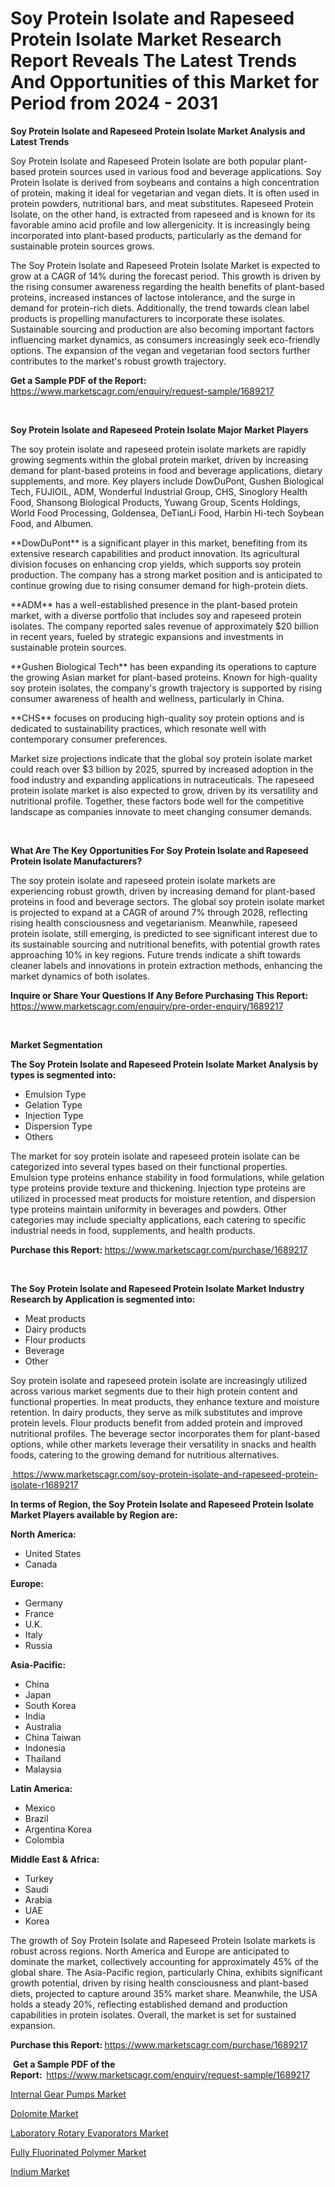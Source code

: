 <p><h1>Soy Protein Isolate and Rapeseed Protein Isolate Market Research Report Reveals The Latest Trends And Opportunities of this Market for Period from 2024 - 2031</h1></p><p><strong>Soy Protein Isolate and Rapeseed Protein Isolate Market Analysis and Latest Trends</strong></p>
<p><p>Soy Protein Isolate and Rapeseed Protein Isolate are both popular plant-based protein sources used in various food and beverage applications. Soy Protein Isolate is derived from soybeans and contains a high concentration of protein, making it ideal for vegetarian and vegan diets. It is often used in protein powders, nutritional bars, and meat substitutes. Rapeseed Protein Isolate, on the other hand, is extracted from rapeseed and is known for its favorable amino acid profile and low allergenicity. It is increasingly being incorporated into plant-based products, particularly as the demand for sustainable protein sources grows.</p><p>The Soy Protein Isolate and Rapeseed Protein Isolate Market is expected to grow at a CAGR of 14% during the forecast period. This growth is driven by the rising consumer awareness regarding the health benefits of plant-based proteins, increased instances of lactose intolerance, and the surge in demand for protein-rich diets. Additionally, the trend towards clean label products is propelling manufacturers to incorporate these isolates. Sustainable sourcing and production are also becoming important factors influencing market dynamics, as consumers increasingly seek eco-friendly options. The expansion of the vegan and vegetarian food sectors further contributes to the market's robust growth trajectory.</p></p>
<p><strong>Get a Sample PDF of the Report:&nbsp;</strong> <a href="https://www.marketscagr.com/enquiry/request-sample/1689217?utm_campaign=1411&utm_medium=2&utm_source=Github&utm_content=ia&utm_term=17102024&utm_id=soy-protein-isolate-and-rapeseed-protein-isolate">https://www.marketscagr.com/enquiry/request-sample/1689217</a></p>
<p>&nbsp;</p>
<p><strong>Soy Protein Isolate and Rapeseed Protein Isolate Major Market Players</strong></p>
<p><p>The soy protein isolate and rapeseed protein isolate markets are rapidly growing segments within the global protein market, driven by increasing demand for plant-based proteins in food and beverage applications, dietary supplements, and more. Key players include DowDuPont, Gushen Biological Tech, FUJIOIL, ADM, Wonderful Industrial Group, CHS, Sinoglory Health Food, Shansong Biological Products, Yuwang Group, Scents Holdings, World Food Processing, Goldensea, DeTianLi Food, Harbin Hi-tech Soybean Food, and Albumen.</p><p>**DowDuPont** is a significant player in this market, benefiting from its extensive research capabilities and product innovation. Its agricultural division focuses on enhancing crop yields, which supports soy protein production. The company has a strong market position and is anticipated to continue growing due to rising consumer demand for high-protein diets.</p><p>**ADM** has a well-established presence in the plant-based protein market, with a diverse portfolio that includes soy and rapeseed protein isolates. The company reported sales revenue of approximately $20 billion in recent years, fueled by strategic expansions and investments in sustainable protein sources.</p><p>**Gushen Biological Tech** has been expanding its operations to capture the growing Asian market for plant-based proteins. Known for high-quality soy protein isolates, the company's growth trajectory is supported by rising consumer awareness of health and wellness, particularly in China.</p><p>**CHS** focuses on producing high-quality soy protein options and is dedicated to sustainability practices, which resonate well with contemporary consumer preferences. </p><p>Market size projections indicate that the global soy protein isolate market could reach over $3 billion by 2025, spurred by increased adoption in the food industry and expanding applications in nutraceuticals. The rapeseed protein isolate market is also expected to grow, driven by its versatility and nutritional profile. Together, these factors bode well for the competitive landscape as companies innovate to meet changing consumer demands.</p></p>
<p>&nbsp;</p>
<p><strong>What Are The Key Opportunities For Soy Protein Isolate and Rapeseed Protein Isolate Manufacturers?</strong></p>
<p><p>The soy protein isolate and rapeseed protein isolate markets are experiencing robust growth, driven by increasing demand for plant-based proteins in food and beverage sectors. The global soy protein isolate market is projected to expand at a CAGR of around 7% through 2028, reflecting rising health consciousness and vegetarianism. Meanwhile, rapeseed protein isolate, still emerging, is predicted to see significant interest due to its sustainable sourcing and nutritional benefits, with potential growth rates approaching 10% in key regions. Future trends indicate a shift towards cleaner labels and innovations in protein extraction methods, enhancing the market dynamics of both isolates.</p></p>
<p><strong>Inquire or Share Your Questions If Any Before Purchasing This Report:</strong> <a href="https://www.marketscagr.com/enquiry/pre-order-enquiry/1689217?utm_campaign=1411&utm_medium=2&utm_source=Github&utm_content=ia&utm_term=17102024&utm_id=soy-protein-isolate-and-rapeseed-protein-isolate">https://www.marketscagr.com/enquiry/pre-order-enquiry/1689217</a></p>
<p>&nbsp;</p>
<p><strong>Market Segmentation</strong></p>
<p><strong>The Soy Protein Isolate and Rapeseed Protein Isolate Market Analysis by types is segmented into:</strong></p>
<p><ul><li>Emulsion Type</li><li>Gelation Type</li><li>Injection Type</li><li>Dispersion Type</li><li>Others</li></ul></p>
<p><p>The market for soy protein isolate and rapeseed protein isolate can be categorized into several types based on their functional properties. Emulsion type proteins enhance stability in food formulations, while gelation type proteins provide texture and thickening. Injection type proteins are utilized in processed meat products for moisture retention, and dispersion type proteins maintain uniformity in beverages and powders. Other categories may include specialty applications, each catering to specific industrial needs in food, supplements, and health products.</p></p>
<p><strong>Purchase this Report:&nbsp;</strong><a href="https://www.marketscagr.com/purchase/1689217?utm_campaign=1411&utm_medium=2&utm_source=Github&utm_content=ia&utm_term=17102024&utm_id=soy-protein-isolate-and-rapeseed-protein-isolate">https://www.marketscagr.com/purchase/1689217</a></p>
<p>&nbsp;</p>
<p><strong>The Soy Protein Isolate and Rapeseed Protein Isolate Market Industry Research by Application is segmented into:</strong></p>
<p><ul><li>Meat products</li><li>Dairy products</li><li>Flour products</li><li>Beverage</li><li>Other</li></ul></p>
<p><p>Soy protein isolate and rapeseed protein isolate are increasingly utilized across various market segments due to their high protein content and functional properties. In meat products, they enhance texture and moisture retention. In dairy products, they serve as milk substitutes and improve protein levels. Flour products benefit from added protein and improved nutritional profiles. The beverage sector incorporates them for plant-based options, while other markets leverage their versatility in snacks and health foods, catering to the growing demand for nutritious alternatives.</p></p>
<p><a href="https://www.marketscagr.com/soy-protein-isolate-and-rapeseed-protein-isolate-r1689217?utm_campaign=1411&utm_medium=2&utm_source=Github&utm_content=ia&utm_term=17102024&utm_id=soy-protein-isolate-and-rapeseed-protein-isolate">&nbsp;https://www.marketscagr.com/soy-protein-isolate-and-rapeseed-protein-isolate-r1689217</a></p>
<p><strong>In terms of Region, the Soy Protein Isolate and Rapeseed Protein Isolate Market Players available by Region are:</strong></p>
<p>
    <p> <strong> North America: </strong>
        <ul>
            <li>United States</li>
            <li>Canada</li>
        </ul>
        </p> 
    <p> <strong> Europe: </strong>
        <ul>
            <li>Germany</li>
            <li>France</li>
            <li>U.K.</li>
            <li>Italy</li>
            <li>Russia</li>
        </ul>
        </p> 
    <p> <strong> Asia-Pacific: </strong>
        <ul>
            <li>China</li>
            <li>Japan</li>
            <li>South Korea</li>
            <li>India</li>
            <li>Australia</li>
            <li>China Taiwan</li>
            <li>Indonesia</li>
            <li>Thailand</li>
            <li>Malaysia</li>
        </ul>
        </p> 
    <p> <strong> Latin America: </strong>
        <ul>
            <li>Mexico</li>
            <li>Brazil</li>
            <li>Argentina Korea</li>
            <li>Colombia</li>
        </ul>
        </p> 
    <p> <strong> Middle East & Africa: </strong>
        <ul>
            <li>Turkey</li>
            <li>Saudi</li>
            <li>Arabia</li>
            <li>UAE</li>
            <li>Korea</li>
        </ul>
    </p>
    </p>
<p><p>The growth of Soy Protein Isolate and Rapeseed Protein Isolate markets is robust across regions. North America and Europe are anticipated to dominate the market, collectively accounting for approximately 45% of the global share. The Asia-Pacific region, particularly China, exhibits significant growth potential, driven by rising health consciousness and plant-based diets, projected to capture around 35% market share. Meanwhile, the USA holds a steady 20%, reflecting established demand and production capabilities in protein isolates. Overall, the market is set for sustained expansion.</p></p>
<p><strong>Purchase this Report: </strong><a href="https://www.marketscagr.com/purchase/1689217?utm_campaign=1411&utm_medium=2&utm_source=Github&utm_content=ia&utm_term=17102024&utm_id=soy-protein-isolate-and-rapeseed-protein-isolate">https://www.marketscagr.com/purchase/1689217</a></p>
<p>&nbsp;<strong>Get a Sample PDF of the Report:&nbsp;&nbsp;</strong><a href="https://www.marketscagr.com/enquiry/request-sample/1689217?utm_campaign=1411&utm_medium=2&utm_source=Github&utm_content=ia&utm_term=17102024&utm_id=soy-protein-isolate-and-rapeseed-protein-isolate">https://www.marketscagr.com/enquiry/request-sample/1689217</a></p>
<p><strong></strong></p>
<p><p><a href="https://issuu.com/reportprime-2/docs/internal-gear-pumps-market-size-203_655b3659c720ab?utm_campaign=1411&utm_medium=2&utm_source=Github&utm_content=ia&utm_term=17102024&utm_id=soy-protein-isolate-and-rapeseed-protein-isolate">Internal Gear Pumps Market</a></p><p><a href="https://www.linkedin.com/pulse/dolomite-industry-resonance-146-amplification-across-domains-zsnrf?utm_campaign=1411&utm_medium=2&utm_source=Github&utm_content=ia&utm_term=17102024&utm_id=soy-protein-isolate-and-rapeseed-protein-isolate">Dolomite Market</a></p><p><a href="https://issuu.com/reportprime-2/docs/laboratory-rotary-evaporators-marke_528dcb61155aee?utm_campaign=1411&utm_medium=2&utm_source=Github&utm_content=ia&utm_term=17102024&utm_id=soy-protein-isolate-and-rapeseed-protein-isolate">Laboratory Rotary Evaporators Market</a></p><p><a href="https://github.com/BryceTownsendr/Market-Research-Report-List-6/blob/main/fully-fluorinated-polymer-market.md?utm_campaign=1411&utm_medium=2&utm_source=Github&utm_content=ia&utm_term=17102024&utm_id=soy-protein-isolate-and-rapeseed-protein-isolate">Fully Fluorinated Polymer Market</a></p><p><a href="https://www.linkedin.com/pulse/competitive-intelligence-indium-market-key-players-strategies-bcrof?utm_campaign=1411&utm_medium=2&utm_source=Github&utm_content=ia&utm_term=17102024&utm_id=soy-protein-isolate-and-rapeseed-protein-isolate">Indium Market</a></p></p>